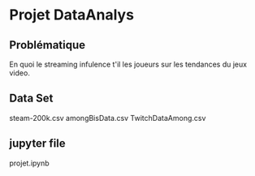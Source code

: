 # Projet DataAnalys

## Problématique

En quoi le streaming infulence t'il les joueurs sur les tendances du jeux video.

## Data Set

steam-200k.csv
amongBisData.csv
TwitchDataAmong.csv

## jupyter file

projet.ipynb
